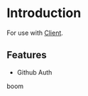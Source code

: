 # Introduction

For use with [Client](https://github.com/hkievet/svelte-personal).



## Features

* Github Auth


boom